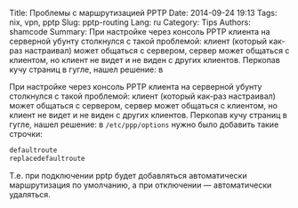 Title: Проблемы с маршрутизацией PPTP
Date: 2014-09-24 19:13
Tags: nix, vpn, pptp
Slug: pptp-routing
Lang: ru
Category: Tips
Authors: shamcode
Summary: При настройке через консоль PPTP клиента на серверной убунту столкнулся с такой проблемой: клиент (который как-раз настраивал) может общаться с сервером, сервер может общаться с клиентом, но клиент не видет и не виден с других клиентов. Перкопав кучу страниц в гугле, нашел решение: в

При настройке через консоль PPTP клиента на серверной убунту столкнулся с такой проблемой: клиент (который как-раз настраивал)
может общаться с сервером, сервер может общаться с клиентом, но клиент не видет и не виден с других клиентов.
Перкопав кучу страниц в гугле, нашел решение: в `/etc/ppp/options` нужно было добавить такие строчки:
```bash
defaultroute
replacedefaultroute
```
Т.е. при подключении pptp будет добавляться автоматически маршрутизация по умолчанию, а при отключении — автоматически удаляться.
